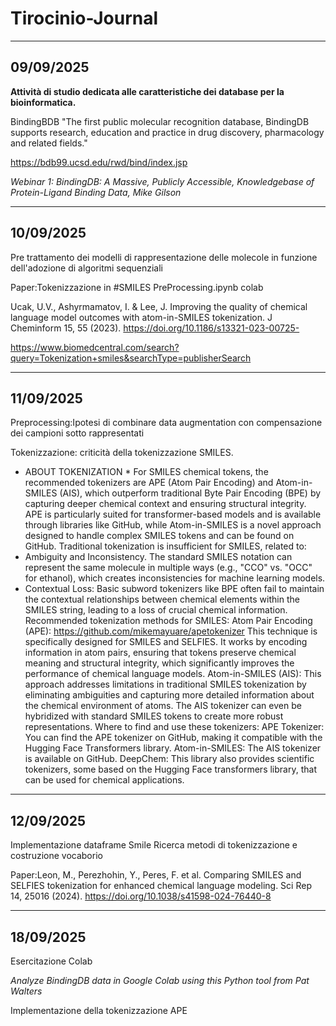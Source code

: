 # Tirocinio-Journal
---
09/09/2025
---

**Attività di studio dedicata alle caratteristiche dei database per la bioinformatica.**

BindingBDB
"The first public molecular recognition database, BindingDB supports research, education and practice in drug discovery, pharmacology and related fields."

https://bdb99.ucsd.edu/rwd/bind/index.jsp

*Webinar 1: BindingDB: A Massive, Publicly Accessible, Knowledgebase of Protein-Ligand Binding Data, Mike Gilson*


---
10/09/2025
---

Pre trattamento dei modelli di rappresentazione delle molecole in funzione dell'adozione di algoritmi sequenziali

Paper:Tokenizzazione in #SMILES
PreProcessing.ipynb colab


Ucak, U.V., Ashyrmamatov, I. & Lee, J. Improving the quality of chemical language model outcomes with atom-in-SMILES tokenization. J Cheminform 15, 55 (2023). https://doi.org/10.1186/s13321-023-00725-

https://www.biomedcentral.com/search?query=Tokenization+smiles&searchType=publisherSearch

---
11/09/2025
---

Preprocessing:Ipotesi di combinare data augmentation  con compensazione dei campioni sotto rappresentati

Tokenizzazione: criticità della tokenizzazione SMILES.

* ABOUT TOKENIZATION *
For SMILES chemical tokens, the recommended tokenizers are APE (Atom Pair Encoding) and Atom-in-SMILES (AIS), which outperform traditional Byte Pair Encoding (BPE) by capturing deeper chemical context and ensuring structural integrity. APE is particularly suited for transformer-based models and is available through libraries like GitHub, while Atom-in-SMILES is a novel approach designed to handle complex SMILES tokens and can be found on GitHub.
Traditional tokenization is insufficient for SMILES, related to:
* Ambiguity and Inconsistency.
The standard SMILES notation can represent the same molecule in multiple ways (e.g., "CCO" vs. "OCC" for ethanol), which creates inconsistencies for machine learning models.
* Contextual Loss:
Basic subword tokenizers like BPE often fail to maintain the contextual relationships between chemical elements within the SMILES string, leading to a loss of crucial chemical information.
Recommended tokenization methods for SMILES:
Atom Pair Encoding (APE):
https://github.com/mikemayuare/apetokenizer
This technique is specifically designed for SMILES and SELFIES. It works by encoding information in atom pairs, ensuring that tokens preserve chemical meaning and structural integrity, which significantly improves the performance of chemical language models.
Atom-in-SMILES (AIS):
This approach addresses limitations in traditional SMILES tokenization by eliminating ambiguities and capturing more detailed information about the chemical environment of atoms. The AIS tokenizer can even be hybridized with standard SMILES tokens to create more robust representations.
Where to find and use these tokenizers:
APE Tokenizer: You can find the APE tokenizer on GitHub, making it compatible with the Hugging Face Transformers library.
Atom-in-SMILES: The AIS tokenizer is available on GitHub.
DeepChem: This library also provides scientific tokenizers, some based on the Hugging Face transformers library, that can be used for chemical applications.
---
12/09/2025
---

Implementazione dataframe Smile 
Ricerca metodi di tokenizzazione e costruzione vocaborio

Paper:Leon, M., Perezhohin, Y., Peres, F. et al. Comparing SMILES and SELFIES tokenization for enhanced chemical language modeling. Sci Rep 14, 25016 (2024). https://doi.org/10.1038/s41598-024-76440-8


---
18/09/2025
---
Esercitazione Colab

*Analyze BindingDB data in Google Colab using this Python tool from Pat Walters*


Implementazione della tokenizzazione APE
